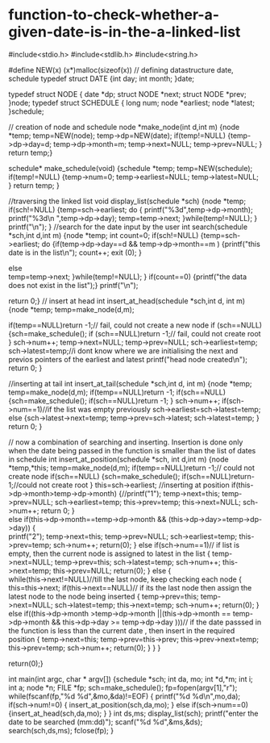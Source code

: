 # function-to-check-whether-a-given-date-is-in-the-a-linked-list
#include<stdio.h>
#include<stdlib.h>
#include<string.h>
 
#define NEW(x) (x*)malloc(sizeof(x))
 // defining datastructure date, schedule 
typedef struct DATE
{int day;
int month;
}date;
 
typedef struct NODE
{
                date *dp;
                struct NODE *next;
                struct NODE *prev;
}node;
typedef struct SCHEDULE
{   long num;
                node *earliest;
                node *latest;
}schedule;
 
 // creation of node and schedule
node *make_node(int d,int m)
{node *temp;
temp=NEW(node);
temp->dp=NEW(date);
if(temp!=NULL)
{temp->dp->day=d;
temp->dp->month=m;
temp->next=NULL;
temp->prev=NULL;
}
return temp;}
 
schedule* make_schedule(void)
{schedule *temp;
temp=NEW(schedule);
if(temp!=NULL)
{temp->num=0;
temp->earliest=NULL;
temp->latest=NULL;
}
return temp;
}
 
//traversing the linked list
void display_list(schedule *sch)
{node *temp;
if(sch!=NULL)
{temp=sch->earliest;
do
{
printf("%3d",temp->dp->month);
printf("%3d\n ",temp->dp->day);
temp=temp->next;
}while(temp!=NULL);
}
printf("\n");
}
//search for the date input by the user 
int search(schedule *sch,int d,int m)
{node *temp;
int count=0;
if(sch!=NULL)
{temp=sch->earliest;
do
{if(temp->dp->day==d && temp->dp->month==m )
                {printf("this date is in the list\n");
                count++;
				exit (0);
                }
 
else       
                temp=temp->next;
}while(temp!=NULL);
}
if(count==0)
{printf("the data does not exist in the list");}
printf("\n");

return 0;}
 // insert at head 
int insert_at_head(schedule *sch,int d, int m)
{node *temp;
temp=make_node(d,m);
 
if(temp==NULL)return -1;// fail, could not create a new node
if (sch==NULL)
{sch=make_schedule();
if (sch==NULL)return -1;// fail, could not create root
}
sch->num++;
temp->next=NULL;
temp->prev=NULL;
sch->earliest=temp;
sch->latest=temp;//i dont know where we are initialising the next and previos pointers of the earliest and latest
printf("head node created\n");
return 0;
}
 
//inserting at tail
int insert_at_tail(schedule *sch,int d, int m)
{node *temp;
temp=make_node(d,m);
if(temp==NULL)return -1;
if(sch==NULL)
{sch=make_schedule();
if(sch==NULL)return -1;
}
sch->num++;
if(sch->num==1)//if the list was empty previously
sch->earliest=sch->latest=temp;
else
{sch->latest->next=temp;
temp->prev=sch->latest;
sch->latest=temp;
}
return 0;
}
 
// now a combination of searching and inserting. Insertion is done only when the date being passed in the function is smaller than the list of dates in schedule 
int insert_at_position(schedule *sch, int d,int m)
{node *temp,*this;
temp=make_node(d,m);
if(temp==NULL)return -1;// could not create node
if(sch==NULL)
{sch=make_schedule();
if(sch==NULL)return-1;//could not create root
}
this=sch->earliest;
//inserting at position
if(this->dp->month>temp->dp->month)
{//printf("1");
                temp->next=this;
                temp->prev=NULL;
                sch->earliest=temp;
                this->prev=temp;
                this->next=NULL;
                sch->num++;
   return 0;
}               
else if(this->dp->month==temp->dp->month && (this->dp->day>=temp->dp->day))
   {          
                printf("2");
                temp->next=this;
                temp->prev=NULL;
                sch->earliest=temp;
                this->prev=temp;
                sch->num++;
                return(0);
   }
else if(sch->num==1)// if list is empty, then the current node is assigned to latest in the list 
  {
                temp->next=NULL;
                temp->prev=this;
                sch->latest=temp;
                sch->num++;
                this->next=temp;
                this->prev=NULL;
                return(0);
}
else
{            
                while(this->next!=NULL)//till the last node, keep checking each node 
                 {
                                this=this->next;
                         if(this->next==NULL)// if its the last node then assign the latest node to the node being inserted 
                            {
                                                                temp->prev=this;
                                                                                temp->next=NULL;
                                                                                sch->latest=temp;
                                                                                this->next=temp;
                                                                                sch->num++;
                                                                                return(0);
                                        }
                         else if((this->dp->month >temp->dp->month ||(this->dp->month == temp->dp->month && this->dp->day >= temp->dp->day )))// if the date passsed in the function is less than the current date , then insert in the required position 
                                                                {
                                                                                temp->next=this;
                                                                                temp->prev=this->prev;
                                                                                this->prev->next=temp;
                                                                                this->prev=temp;
                                                                                sch->num++;
                                                                                return(0);
                                                                }
                    }
                }
 
return(0);}
 
int main(int argc, char * argv[])
{schedule *sch;
int da, mo;
int *d,*m;
int i;
int a;
node *n;
FILE *fp;
sch=make_schedule();
fp=fopen(argv[1],"r");
while(fscanf(fp,"%d %d",&mo,&da)!=EOF)
{
                printf("%d %d\n",mo,da);
                if(sch->num!=0)
                {
                                insert_at_position(sch,da,mo);
                }
                else if(sch->num==0)
                                {insert_at_head(sch,da,mo);
                                }
}
int ds,ms;
display_list(sch);
printf("enter the date to be searched (mm:dd)");
scanf("%d %d",&ms,&ds);
search(sch,ds,ms);
fclose(fp);
}
 
 
 
 
